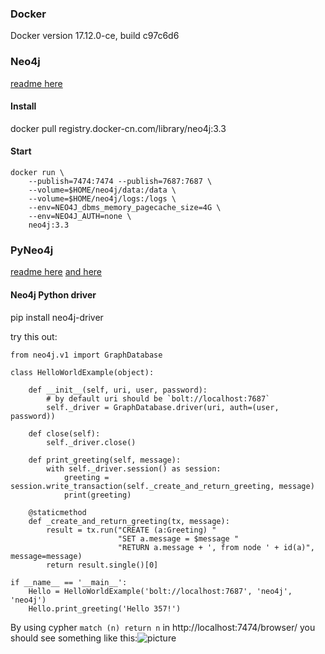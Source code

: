 ### Docker
Docker version 17.12.0-ce, build c97c6d6

### Neo4j
[readme here](https://hub.docker.com/_/neo4j/)

#### Install
docker pull registry.docker-cn.com/library/neo4j:3.3

#### Start
```
docker run \
    --publish=7474:7474 --publish=7687:7687 \
    --volume=$HOME/neo4j/data:/data \
    --volume=$HOME/neo4j/logs:/logs \
    --env=NEO4J_dbms_memory_pagecache_size=4G \
    --env=NEO4J_AUTH=none \
    neo4j:3.3
```

### PyNeo4j
[readme here](https://neo4j.com/developer/python/)
[and here](https://neo4j.com/docs/api/python-driver/current/)

#### Neo4j Python driver
pip install neo4j-driver

try this out:
```
from neo4j.v1 import GraphDatabase

class HelloWorldExample(object):

    def __init__(self, uri, user, password):
        # by default uri should be `bolt://localhost:7687`
        self._driver = GraphDatabase.driver(uri, auth=(user, password))

    def close(self):
        self._driver.close()

    def print_greeting(self, message):
        with self._driver.session() as session:
            greeting = session.write_transaction(self._create_and_return_greeting, message)
            print(greeting)

    @staticmethod
    def _create_and_return_greeting(tx, message):
        result = tx.run("CREATE (a:Greeting) "
                        "SET a.message = $message "
                        "RETURN a.message + ', from node ' + id(a)", message=message)
        return result.single()[0]

if __name__ == '__main__':
    Hello = HelloWorldExample('bolt://localhost:7687', 'neo4j', 'neo4j')
    Hello.print_greeting('Hello 357!')        
```

By using cypher `match (n) return n` in http://localhost:7474/browser/
you should see something like this:![picture](http://i1.bvimg.com/641642/cbfa9c7e5edd6147.png)

